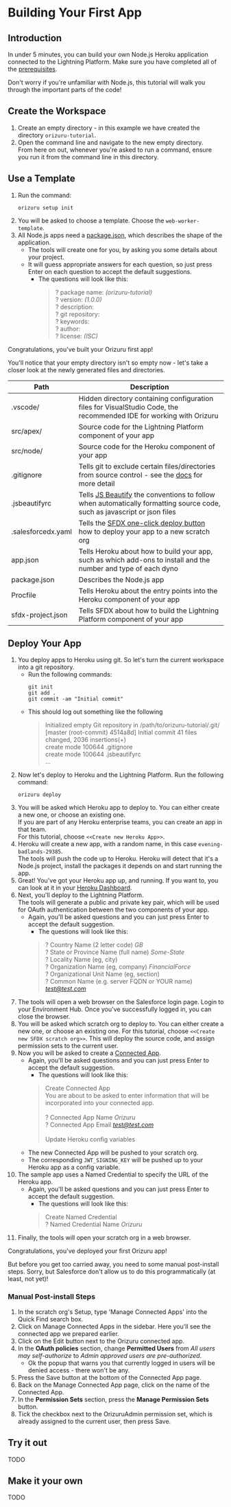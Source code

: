 ---
---

# Building Your First App

## Introduction
In under 5 minutes, you can build your own Node.js Heroku application connected to the Lightning Platform.
Make sure you have completed all of the [prerequisites](/docs/prerequisites/).

Don't worry if you're unfamiliar with Node.js, this tutorial will walk you through the important parts of the code!

## Create the Workspace
1. Create an empty directory - in this example we have created the directory `orizuru-tutorial`.
1. Open the command line and navigate to the new empty directory.<br>
    From here on out, whenever you're asked to run a command, ensure you run it from the command line in this directory.

## Use a Template
1. Run the command:
    ```shell
    orizuru setup init
    ```
1. You will be asked to choose a template. Choose the `web-worker-template`.
1. All Node.js apps need a [package.json](https://docs.npmjs.com/files/package.json), which describes the shape of the application.
    * The tools will create one for you, by asking you some details about your project.
    * It will guess appropriate answers for each question, so just press Enter on each question to accept the default suggestions.
        * The questions will look like this:
            > ? package name: *(orizuru-tutorial)* <br>
            > ? version: *(1.0.0)* <br>
            > ? description: <br>
            > ? git repository: <br>
            > ? keywords: <br>
            > ? author: <br>
            > ? license: *(ISC)*

Congratulations, you've built your Orizuru first app!

You'll notice that your empty directory isn't so empty now - let's take a closer look at the newly generated files and directories.

|Path|Description|
|----|-----------|
|.vscode/|Hidden directory containing configuration files for VisualStudio Code, the recommended IDE for working with Orizuru|
|src/apex/|Source code for the Lightning Platform component of your app|
|src/node/|Source code for the Heroku component of your app|
|.gitignore|Tells git to exclude certain files/directories from source control - see the [docs](https://git-scm.com/docs/gitignore) for more detail|
|.jsbeautifyrc|Tells [JS Beautify](https://www.npmjs.com/package/js-beautify) the conventions to follow when automatically formatting source code, such as javascript or json files|
|.salesforcedx.yaml|Tells the [SFDX one-click deploy button](https://deploy-to-sfdx.com/repo) how to deploy your app to a new scratch org|
|app.json|Tells Heroku about how to build your app, such as which add-ons to install and the number and type of each dyno|
|package.json|Describes the Node.js app|
|Procfile|Tells Heroku about the entry points into the Heroku component of your app|
|sfdx-project.json|Tells SFDX about how to build the Lightning Platform component of your app|

## Deploy Your App
1. You deploy apps to Heroku using git.
    So let's turn the current workspace into a git repository.
    * Run the following commands:
        ```shell
        git init
        git add .
        git commit -am "Initial commit"
        ```
    * This should log out something like the following
        > Initialized empty Git repository in /path/to/orizuru-tutorial/.git/ <br>
        > [master (root-commit) 4514a8d] Initial commit 41 files changed, 2036 insertions(+) <br>
        > create mode 100644 .gitignore <br>
        > create mode 100644 .jsbeautifyrc <br>
        > ...
1. Now let's deploy to Heroku and the Lightning Platform. Run the following command:
    ```shell
    orizuru deploy
    ```
1. You will be asked which Heroku app to deploy to. You can either create a new one, or choose an existing one.<br>
    If you are part of any Heroku enterprise teams, you can create an app in that team.<br>
    For this tutorial, choose `<<Create new Heroku App>>`.
1. Heroku will create a new app, with a random name, in this case `evening-badlands-29385`.<br>
    The tools will push the code up to Heroku. Heroku will detect that it's a Node.js project, install the packages it depends on and start running the app.
1. Great! You've got your Heroku app up, and running. If you want to, you can look at it in your [Heroku Dashboard](https://dashboard.heroku.com).
1. Next, you'll deploy to the Lightning Platform.<br>
    The tools will generate a public and private key pair, which will be used for OAuth authentication between the two components of your app.
    * Again, you'll be asked questions and you can just press Enter to accept the default suggestion.
        * The questions will look like this:
        > ? Country Name (2 letter code) *GB* <br>
        > ? State or Province Name (full name) *Some-State* <br>
        > ? Locality Name (eg, city) <br>
        > ? Organization Name (eg, company) *FinancialForce* <br>
        > ? Organizational Unit Name (eg, section) <br>
        > ? Common Name (e.g. server FQDN or YOUR name) *test@test.com*
1. The tools will open a web browser on the Salesforce login page. Login to your Environment Hub. Once you've successfully logged in, you can close the browser.
1. You will be asked which scratch org to deploy to. You can either create a new one, or choose an existing one.
    For this tutorial, choose `<<Create new SFDX scratch org>>`.
    This will deploy the source code, and assign permission sets to the current user.
1. Now you will be asked to create a [Connected App](https://developer.salesforce.com/page/Connected_Apps).
    * Again, you'll be asked questions and you can just press Enter to accept the default suggestion.
        * The questions will look like this:
        > Create Connected App<br>
        >  You are about to be asked to enter information that will be incorporated into your connected app. <br><br>
        > ? Connected App Name *Orizuru* <br>
        > ? Connected App Email *test@test.com* <br><br>
        > Update Heroku config variables
    * The new Connected App will be pushed to your scratch org.
    * The corresponding `JWT_SIGNING_KEY` will be pushed up to your Heroku app as a config variable.
1. The sample app uses a Named Credential to specify the URL of the Heroku app.
    * Again, you'll be asked questions and you can just press Enter to accept the default suggestion.
        * The questions will look like this:
        > Create Named Credential <br>
        > ? Named Credential Name *Orizuru*
1. Finally, the tools will open your scratch org in a web browser.

Congratulations, you've deployed your first Orizuru app!

But before you get too carried away, you need to some manual post-install steps.
Sorry, but Salesforce don't allow us to do this programmatically (at least, not yet)!

### Manual Post-install Steps
1. In the scratch org's Setup, type 'Manage Connected Apps' into the Quick Find search box.
1. Click on Manage Connected Apps in the sidebar. Here you'll see the connected app we prepared earlier.
1. Click on the Edit button next to the Orizuru connected app.
1. In the **OAuth policies** section, change **Permitted Users** from *All users may self-authorize* to *Admin approved users are pre-authorized*.
    * Ok the popup that warns you that currently logged in users will be denied access - there won't be any.
1. Press the Save button at the bottom of the Connected App page.
1. Back on the Manage Connected App page, click on the name of the Connected App.
1. In the **Permission Sets** section, press the **Manage Permission Sets** button.
1. Tick the checkbox next to the OrizuruAdmin permission set, which is already assigned to the current user, then press Save.

## Try it out
TODO

## Make it your own
TODO
